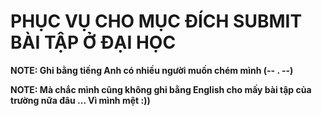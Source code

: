 # PHỤC VỤ CHO MỤC ĐÍCH SUBMIT BÀI TẬP Ở ĐẠI HỌC

**NOTE: Ghi bằng tiếng Anh có nhiều người muốn chém mình (-- . --)**

**NOTE: Mà chắc mình cũng không ghi bằng English cho mấy bài tập của trường nữa đâu ... Vì mình mệt :))** 

